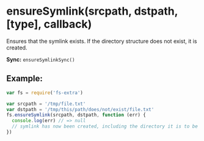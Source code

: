 # ensureSymlink(srcpath, dstpath, [type], callback)

Ensures that the symlink exists. If the directory structure does not exist, it is created.

**Sync:** `ensureSymlinkSync()`


## Example:

```js
var fs = require('fs-extra')

var srcpath = '/tmp/file.txt'
var dstpath = '/tmp/this/path/does/not/exist/file.txt'
fs.ensureSymlink(srcpath, dstpath, function (err) {
  console.log(err) // => null
  // symlink has now been created, including the directory it is to be placed in
})
```
